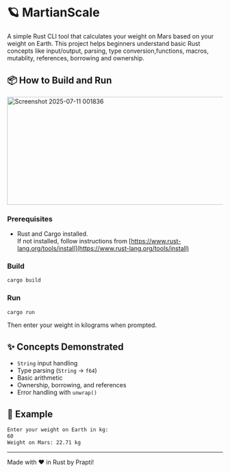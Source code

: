 # 🪐 MartianScale

A simple Rust CLI tool that calculates your weight on Mars based on your weight on Earth. This project helps beginners understand basic Rust concepts like input/output, parsing, type conversion,functions, macros, mutablity, references, borrowing and ownership.

## 📦 How to Build and Run

<img width="677" height="252" alt="Screenshot 2025-07-11 001836" src="https://github.com/user-attachments/assets/6a9a4405-01ed-4297-ac27-a9dee47e470c" />


### Prerequisites

- Rust and Cargo installed.  
  If not installed, follow instructions from [https://www.rust-lang.org/tools/install](https://www.rust-lang.org/tools/install)

### Build

```bash
cargo build
````

### Run

```bash
cargo run
```

Then enter your weight in kilograms when prompted.

## ✨ Concepts Demonstrated

* `String` input handling
* Type parsing (`String` → `f64`)
* Basic arithmetic
* Ownership, borrowing, and references
* Error handling with `unwrap()`

## 📌 Example

```bash
Enter your weight on Earth in kg:
60
Weight on Mars: 22.71 kg
```

---

Made with ❤️ in Rust by Prapti!
